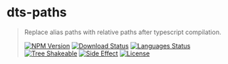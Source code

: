 # dts-paths

<!-- prettier-ignore -->
> Replace alias paths with relative paths after typescript compilation.
>
> [![NPM Version][npm-image]][npm-url]
> [![Download Status][download-image]][npm-url]
> [![Languages Status][languages-image]][github-url]
> [![Tree Shakeable][tree-shakeable-image]][bundle-phobia-url]
> [![Side Effect][side-effect-image]][bundle-phobia-url]
> [![License][license-image]][license-url]

[npm-image]: https://img.shields.io/npm/v/dts-paths?style=flat-square
[npm-url]: https://www.npmjs.org/package/dts-paths
[download-image]: https://img.shields.io/npm/dm/dts-paths?style=flat-square
[languages-image]: https://img.shields.io/github/languages/top/nuintun/dts-paths?style=flat-square
[github-url]: https://github.com/nuintun/dts-paths
[tree-shakeable-image]: https://img.shields.io/badge/tree--shakeable-true-brightgreen?style=flat-square
[side-effect-image]: https://img.shields.io/badge/side--effect-free-brightgreen?style=flat-square
[bundle-phobia-url]: https://bundlephobia.com/result?p=dts-paths
[license-image]: https://img.shields.io/github/license/nuintun/dts-paths?style=flat-square
[license-url]: https://github.com/nuintun/dts-paths/blob/master/LICENSE
